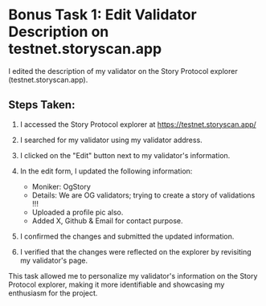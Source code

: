 # Bonus Task 1: Edit Validator Description on testnet.storyscan.app

I edited the description of my validator on the Story Protocol explorer (testnet.storyscan.app).

## Steps Taken:

1. I accessed the Story Protocol explorer at https://testnet.storyscan.app/

2. I searched for my validator using my validator address.

3. I clicked on the "Edit" button next to my validator's information.

4. In the edit form, I updated the following information:
   - Moniker: OgStory
   - Details: We are OG validators; trying to create a story of validations !!!
   - Uploaded a profile pic also.
   - Added X, Github & Email for contact purpose.

5. I confirmed the changes and submitted the updated information.

6. I verified that the changes were reflected on the explorer by revisiting my validator's page.

This task allowed me to personalize my validator's information on the Story Protocol explorer, making it more identifiable and showcasing my enthusiasm for the project.



